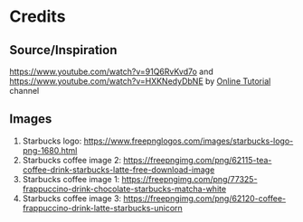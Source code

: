 # Credits

## Source/Inspiration

https://www.youtube.com/watch?v=91Q6RvKvd7o and https://www.youtube.com/watch?v=HXKNedyDbNE by [Online Tutorial](https://www.youtube.com/c/OnlineTutorials4Designers) channel

## Images

1. Starbucks logo: https://www.freepnglogos.com/images/starbucks-logo-png-1680.html
2. Starbucks coffee image 2: https://freepngimg.com/png/62115-tea-coffee-drink-starbucks-latte-free-download-image
3. Starbucks coffee image 1: https://freepngimg.com/png/77325-frappuccino-drink-chocolate-starbucks-matcha-white
4. Starbucks coffee image 3: https://freepngimg.com/png/62120-coffee-frappuccino-drink-latte-starbucks-unicorn